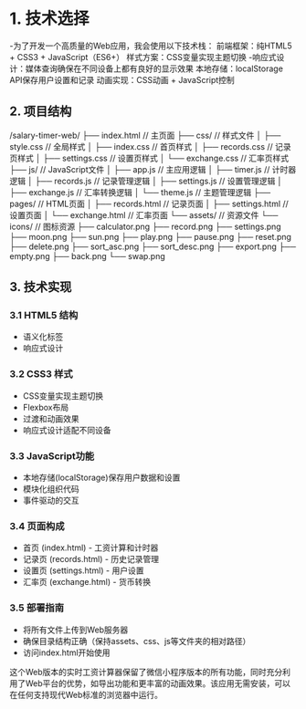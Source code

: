# 1. 技术选择
-为了开发一个高质量的Web应用，我会使用以下技术栈：
前端框架：纯HTML5 + CSS3 + JavaScript（ES6+）
样式方案：CSS变量实现主题切换
-响应式设计：媒体查询确保在不同设备上都有良好的显示效果
本地存储：localStorage API保存用户设置和记录
动画实现：CSS动画 + JavaScript控制

## 2. 项目结构
/salary-timer-web/
  ├── index.html               // 主页面
  ├── css/                     // 样式文件
  │   ├── style.css            // 全局样式
  │   ├── index.css            // 首页样式
  │   ├── records.css          // 记录页样式
  │   ├── settings.css         // 设置页样式
  │   └── exchange.css         // 汇率页样式
  ├── js/                      // JavaScript文件
  │   ├── app.js               // 主应用逻辑
  │   ├── timer.js             // 计时器逻辑
  │   ├── records.js           // 记录管理逻辑
  │   ├── settings.js          // 设置管理逻辑
  │   ├── exchange.js          // 汇率转换逻辑
  │   └── theme.js             // 主题管理逻辑
  ├── pages/                   // HTML页面
  │   ├── records.html         // 记录页面
  │   ├── settings.html        // 设置页面
  │   └── exchange.html        // 汇率页面
  └── assets/                  // 资源文件
      └── icons/               // 图标资源
          ├── calculator.png
          ├── record.png
          ├── settings.png
          ├── moon.png
          ├── sun.png
          ├── play.png
          ├── pause.png
          ├── reset.png
          ├── delete.png
          ├── sort_asc.png
          ├── sort_desc.png
          ├── export.png
          ├── empty.png
          ├── back.png
          └── swap.png
          

## 3. 技术实现

### 3.1 HTML5 结构
- 语义化标签
- 响应式设计


### 3.2 CSS3 样式
- CSS变量实现主题切换
- Flexbox布局
- 过渡和动画效果
- 响应式设计适配不同设备

### 3.3 JavaScript功能
- 本地存储(localStorage)保存用户数据和设置
- 模块化组织代码
- 事件驱动的交互

### 3.4 页面构成
- 首页 (index.html) - 工资计算和计时器
- 记录页 (records.html) - 历史记录管理
- 设置页 (settings.html) - 用户设置
- 汇率页 (exchange.html) - 货币转换

### 3.5 部署指南
- 将所有文件上传到Web服务器
- 确保目录结构正确（保持assets、css、js等文件夹的相对路径）
- 访问index.html开始使用

这个Web版本的实时工资计算器保留了微信小程序版本的所有功能，同时充分利用了Web平台的优势，如导出功能和更丰富的动画效果。该应用无需安装，可以在任何支持现代Web标准的浏览器中运行。